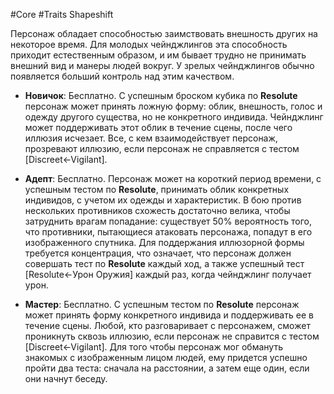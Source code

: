 #Core #Traits
Shapeshift

Персонаж обладает способностью заимствовать внешность других на некоторое время. Для молодых чейнджлингов эта способность приходит естественным образом, и им бывает трудно не принимать внешний вид и манеры людей вокруг. У зрелых чейнджлингов обычно появляется больший контроль над этим качеством.

- **Новичок**: Бесплатно. С успешным броском кубика по **Resolute** персонаж может принять ложную форму: облик, внешность, голос и одежду другого существа, но не конкретного индивида. Чейнджлинг может поддерживать этот облик в течение сцены, после чего иллюзия исчезает. Все, с кем взаимодействует персонаж, прозревают иллюзию, если персонаж не справляется с тестом [Discreet←Vigilant].

- **Адепт**: Бесплатно. Персонаж может на короткий период времени, с успешным тестом по **Resolute**, принимать облик конкретных индивидов, с учетом их одежды и характеристик. В бою против нескольких противников схожесть достаточно велика, чтобы затруднить врагам попадание: существует 50% вероятность того, что противники, пытающиеся атаковать персонажа, попадут в его изображенного спутника. Для поддержания иллюзорной формы требуется концентрация, что означает, что персонаж должен совершать тест по **Resolute** каждый ход, а также успешный тест [Resolute←Урон Оружия] каждый раз, когда чейнджлинг получает урон.

- **Мастер**: Бесплатно. С успешным тестом по **Resolute** персонаж может принять форму конкретного индивида и поддерживать ее в течение сцены. Любой, кто разговаривает с персонажем, сможет проникнуть сквозь иллюзию, если персонаж не справится с тестом [Discreet←Vigilant]. Для того чтобы персонаж мог обмануть знакомых с изображенным лицом людей, ему придется успешно пройти два теста: сначала на расстоянии, а затем еще один, если они начнут беседу.